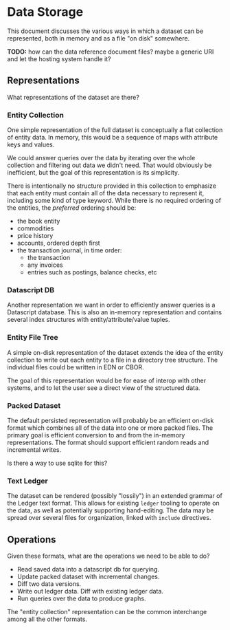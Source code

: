 Data Storage
============

This document discusses the various ways in which a dataset can be represented,
both in memory and as a file "on disk" somewhere.

**TODO:** how can the data reference document files? maybe a generic URI and
let the hosting system handle it?


## Representations

What representations of the dataset are there?

### Entity Collection

One simple representation of the full dataset is conceptually a flat collection
of entity data. In memory, this would be a sequence of maps with attribute keys
and values.

We could answer queries over the data by iterating over the whole collection
and filtering out data we didn't need. That would obviously be inefficient, but
the goal of this representation is its simplicity.

There is intentionally no structure provided in this collection to emphasize
that each entity must contain all of the data necessary to represent it,
including some kind of type keyword. While there is no required ordering of the
entities, the _preferred_ ordering should be:
- the book entity
- commodities
- price history
- accounts, ordered depth first
- the transaction journal, in time order:
    - the transaction
    - any invoices
    - entries such as postings, balance checks, etc

### Datascript DB

Another representation we want in order to efficiently answer queries is a
Datascript database. This is also an in-memory representation and contains
several index structures with entity/attribute/value tuples.

### Entity File Tree

A simple on-disk representation of the dataset extends the idea of the entity
collection to write out each entity to a file in a directory tree structure.
The individual files could be written in EDN or CBOR.

The goal of this representation would be for ease of interop with other
systems, and to let the user see a direct view of the structured data.

### Packed Dataset

The default persisted representation will probably be an efficient on-disk
format which combines all of the data into one or more packed files. The
primary goal is efficient conversion to and from the in-memory representations.
The format should support efficient random reads and incremental writes.

Is there a way to use sqlite for this?

### Text Ledger

The dataset can be rendered (possibly "lossily") in an extended grammar of the
Ledger text format. This allows for existing `ledger` tooling to operate on the
data, as well as potentially supporting hand-editing. The data may be spread
over several files for organization, linked with `include` directives.


## Operations

Given these formats, what are the operations we need to be able to do?

- Read saved data into a datascript db for querying.
- Update packed dataset with incremental changes.
- Diff two data versions.
- Write out ledger data. Diff with existing ledger data.
- Run queries over the data to produce graphs.

The "entity collection" representation can be the common interchange among all
the other formats.

